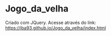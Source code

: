 # Jogo_da_velha
Criado com JQuery. Acesse através do link: https://jba93.github.io/Jogo_da_velha/index.html
